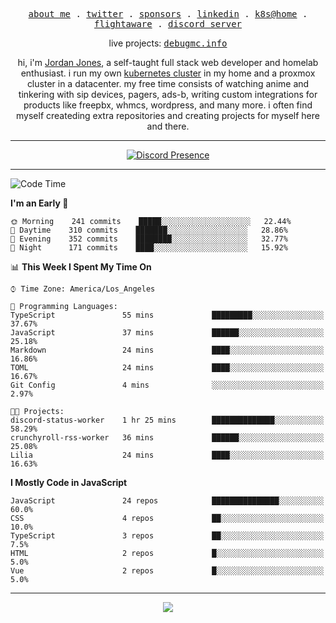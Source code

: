 <p align="center">
  <samp>
    <a href="https://jordanjones.org/">about me</a> .
    <a href="https://twitter.com/kashalls">twitter</a> .
    <a href="https://github.com/sponsors/kashalls">sponsors</a> .
    <a href="https://linkedin.com/in/jordpjones">linkedin</a> .
    <a href="https://github.com/kashalls/home-cluster">k8s@home</a> .
    <a href="https://flightaware.com/adsb/stats/user/kashalls">flightaware</a> .
    <a href="https://discord.gg/ctgrp8k">discord server</a>
  </samp>
</p>

<p align="center">
  live projects: 
  <samp>
    <a href="https://debugmc.info">debugmc.info</a>
  </samp>
</p>

<p align="center">hi, i'm <a href="https://jordanjones.org/">Jordan Jones</a>, a self-taught full stack web developer and homelab enthusiast. i run my own <a href="https://github.com/kashalls/home-cluster">kubernetes cluster</a> in my home and a proxmox cluster in a datacenter. my free time consists of watching anime and tinkering with sip devices, pagers, ads-b, writing custom integrations for products like freepbx, whmcs, wordpress, and many more. i often find myself createding extra repositories and creating projects for myself here and there. </p>

---
<div align="center">

[![Discord Presence](https://lanyard.cnrad.dev/api/201077739589992448)](https://discord.com/users/201077739589992448)

</div>

---

<!--START_SECTION:waka-->
![Code Time](http://img.shields.io/badge/Code%20Time-1%2C197%20hrs%2052%20mins-blue)

**I'm an Early 🐤** 

```text
🌞 Morning    241 commits    █████░░░░░░░░░░░░░░░░░░░░   22.44% 
🌆 Daytime    310 commits    ███████░░░░░░░░░░░░░░░░░░   28.86% 
🌃 Evening    352 commits    ████████░░░░░░░░░░░░░░░░░   32.77% 
🌙 Night      171 commits    ████░░░░░░░░░░░░░░░░░░░░░   15.92%

```


📊 **This Week I Spent My Time On** 

```text
⌚︎ Time Zone: America/Los_Angeles

💬 Programming Languages: 
TypeScript               55 mins             █████████░░░░░░░░░░░░░░░░   37.67% 
JavaScript               37 mins             ██████░░░░░░░░░░░░░░░░░░░   25.18% 
Markdown                 24 mins             ████░░░░░░░░░░░░░░░░░░░░░   16.86% 
TOML                     24 mins             ████░░░░░░░░░░░░░░░░░░░░░   16.67% 
Git Config               4 mins              ░░░░░░░░░░░░░░░░░░░░░░░░░   2.97%

🐱‍💻 Projects: 
discord-status-worker    1 hr 25 mins        ██████████████░░░░░░░░░░░   58.29% 
crunchyroll-rss-worker   36 mins             ██████░░░░░░░░░░░░░░░░░░░   25.08% 
Lilia                    24 mins             ████░░░░░░░░░░░░░░░░░░░░░   16.63%

```

**I Mostly Code in JavaScript** 

```text
JavaScript               24 repos            ███████████████░░░░░░░░░░   60.0% 
CSS                      4 repos             ██░░░░░░░░░░░░░░░░░░░░░░░   10.0% 
TypeScript               3 repos             ██░░░░░░░░░░░░░░░░░░░░░░░   7.5% 
HTML                     2 repos             █░░░░░░░░░░░░░░░░░░░░░░░░   5.0% 
Vue                      2 repos             █░░░░░░░░░░░░░░░░░░░░░░░░   5.0%

```



<!--END_SECTION:waka-->

---

<p align="center">
  <a href="https://github.com/sponsors/kashalls">
    <img src='https://cdn.jsdelivr.net/gh/kashalls/kashalls/sponsors/sponsors.svg'/>
  </a>
</p>
